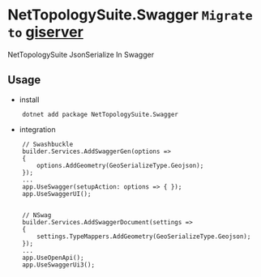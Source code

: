 # NetTopologySuite.Swagger `Migrate to` [giserver](https://github.com/giserver/giserver)
NetTopologySuite JsonSerialize In Swagger

## Usage  
* install
```
    dotnet add package NetTopologySuite.Swagger    
```

* integration  
``` CSharp
    // Swashbuckle
    builder.Services.AddSwaggerGen(options =>
    {
        options.AddGeometry(GeoSerializeType.Geojson);
    });
    ...
    app.UseSwagger(setupAction: options => { });
    app.UseSwaggerUI();


    // NSwag
    builder.Services.AddSwaggerDocument(settings =>
    {
        settings.TypeMappers.AddGeometry(GeoSerializeType.Geojson);
    });
    ...
    app.UseOpenApi();
    app.UseSwaggerUi3();

```
